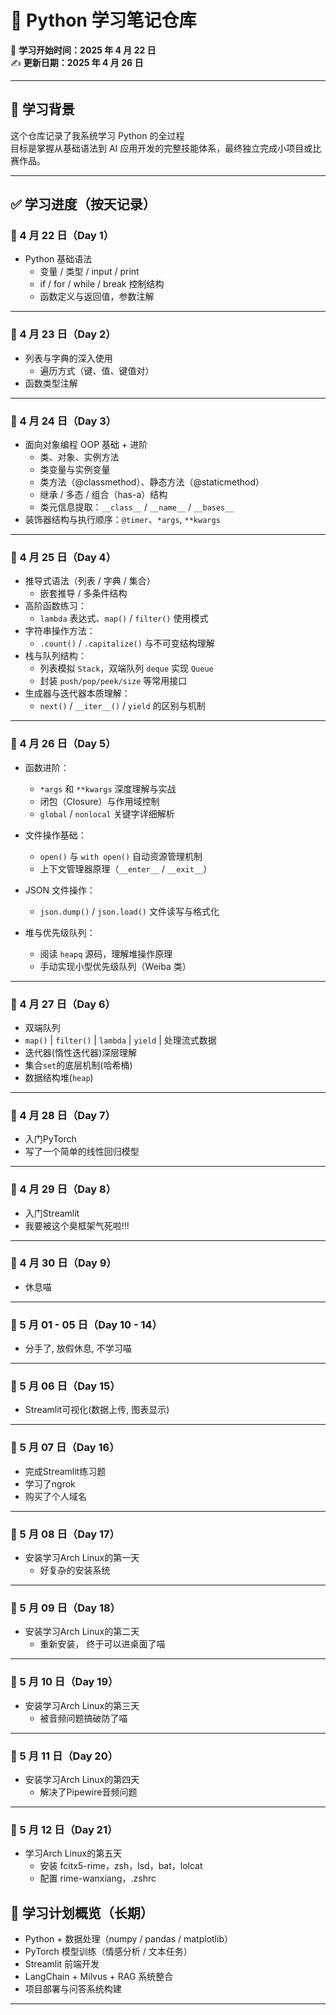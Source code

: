 # 🧠 Python 学习笔记仓库

📅 **学习开始时间：2025 年 4 月 22 日**  
✍️ **更新日期：2025 年 4 月 26 日**

---

## 🏁 学习背景

这个仓库记录了我系统学习 Python 的全过程  
目标是掌握从基础语法到 AI 应用开发的完整技能体系，最终独立完成小项目或比赛作品。

---

## ✅ 学习进度（按天记录）

### 📅 4 月 22 日（Day 1）

- Python 基础语法
  - 变量 / 类型 / input / print
  - if / for / while / break 控制结构
  - 函数定义与返回值，参数注解


---

### 📅 4 月 23 日（Day 2）

- 列表与字典的深入使用
  - 遍历方式（键、值、键值对）
- 函数类型注解

---

### 📅 4 月 24 日（Day 3）

- 面向对象编程 OOP 基础 + 进阶
  - 类、对象、实例方法
  - 类变量与实例变量
  - 类方法（@classmethod）、静态方法（@staticmethod）
  - 继承 / 多态 / 组合（has-a）结构
  - 类元信息提取：`__class__` / `__name__` / `__bases__`
- 装饰器结构与执行顺序：`@timer`、`*args`, `**kwargs`

---

### 📅 4 月 25 日（Day 4）

- 推导式语法（列表 / 字典 / 集合）
  - 嵌套推导 / 多条件结构
- 高阶函数练习：
  - `lambda` 表达式、`map()` / `filter()` 使用模式
- 字符串操作方法：
  - `.count()` / `.capitalize()` 与不可变结构理解
- 栈与队列结构：
  - 列表模拟 `Stack`，双端队列 `deque` 实现 `Queue`
  - 封装 `push/pop/peek/size` 等常用接口
- 生成器与迭代器本质理解：
  - `next()` / `__iter__()` / `yield` 的区别与机制

---

### 📅 4 月 26 日（Day 5）

- 函数进阶：
  - `*args` 和 `**kwargs` 深度理解与实战
  - 闭包（Closure）与作用域控制
  - `global` / `nonlocal` 关键字详细解析

- 文件操作基础：
  - `open()` 与 `with open()` 自动资源管理机制
  - 上下文管理器原理（`__enter__` / `__exit__`）

- JSON 文件操作：
  - `json.dump()` / `json.load()` 文件读写与格式化

- 堆与优先级队列：
  - 阅读 `heapq` 源码，理解堆操作原理
  - 手动实现小型优先级队列（Weiba 类）

---

### 📅 4 月 27 日（Day 6）

- 双端队列
- `map()` | `filter()` | `lambda` | `yield` | 处理流式数据
- 迭代器(惰性迭代器)深层理解
- 集合`set`的底层机制(哈希桶)
- 数据结构堆(`heap`)

---

### 📅 4 月 28 日（Day 7）

- 入门PyTorch
- 写了一个简单的线性回归模型

---

### 📅 4 月 29 日（Day 8）

- 入门Streamlit
- 我要被这个臭框架气死啦!!!

---

### 📅 4 月 30 日（Day 9）

- 休息喵

---

### 📅 5 月 01 - 05 日（Day 10 - 14）

- 分手了, 放假休息, 不学习喵

---

### 📅 5 月 06 日（Day 15）

- Streamlit可视化(数据上传, 图表显示)

---

### 📅 5 月 07 日（Day 16）

- 完成Streamlit练习题
- 学习了ngrok
- 购买了个人域名

---

### 📅 5 月 08 日（Day 17）

- 安装学习Arch Linux的第一天
  - 好复杂的安装系统

---

### 📅 5 月 09 日（Day 18）

- 安装学习Arch Linux的第二天
  - 重新安装， 终于可以进桌面了喵

---

### 📅 5 月 10 日（Day 19）

- 安装学习Arch Linux的第三天
  - 被音频问题搞破防了喵

---

### 📅 5 月 11 日（Day 20）

- 安装学习Arch Linux的第四天
  - 解决了Pipewire音频问题

---

### 📅 5 月 12 日（Day 21）

- 学习Arch Linux的第五天
  - 安装 fcitx5-rime，zsh，lsd，bat，lolcat
  - 配置 rime-wanxiang，.zshrc

## 📌 学习计划概览（长期）

- Python + 数据处理（numpy / pandas / matplotlib）
- PyTorch 模型训练（情感分析 / 文本任务）
- Streamlit 前端开发
- LangChain + Milvus + RAG 系统整合
- 项目部署与问答系统构建

---
